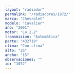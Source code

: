 ```yaml
---
layout: "radiador"
permalink: "/radiadores/1072/"
marca: "Chevrolet"
modelo: "Cavalier"
ano: "2001"
motor: "L4 2.2"
transmision: "Automática"
parte: "432719"
clima: "Con clima"
alto: "26"
ancho: "15"
observaciones: ""
id: "1072"
---
```


